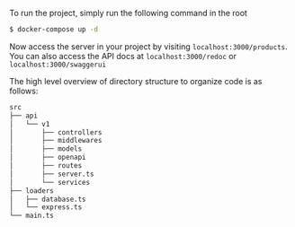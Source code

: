 To run the project, simply run the following command in the root

```bash
$ docker-compose up -d 
```

Now access the server in your project by visiting `localhost:3000/products`. You can also access the API docs at `localhost:3000/redoc` or `localhost:3000/swaggerui`

The high level overview of directory structure to organize code is as follows: 
```bash
src
├── api
│   └── v1
│       ├── controllers
│       ├── middlewares
│       ├── models
│       ├── openapi
│       ├── routes
│       ├── server.ts
│       └── services
├── loaders
│   ├── database.ts
│   └── express.ts
└── main.ts
```